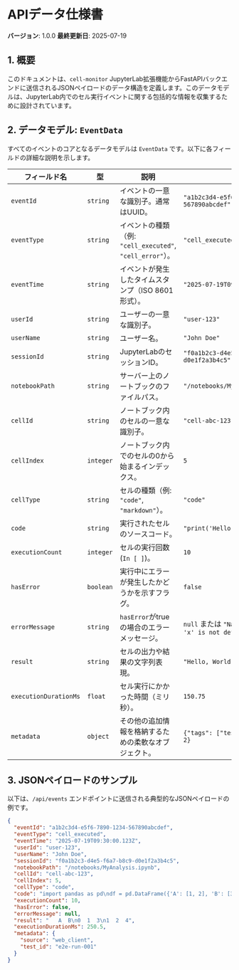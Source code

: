 # APIデータ仕様書

**バージョン**: 1.0.0
**最終更新日**: 2025-07-19

## 1. 概要

このドキュメントは、`cell-monitor` JupyterLab拡張機能からFastAPIバックエンドに送信されるJSONペイロードのデータ構造を定義します。このデータモデルは、JupyterLab内でのセル実行イベントに関する包括的な情報を収集するために設計されています。

## 2. データモデル: `EventData`

すべてのイベントのコアとなるデータモデルは `EventData` です。以下に各フィールドの詳細な説明を示します。

| フィールド名          | 型            | 説明                                                                        | 例                                         |
| --------------------- | ------------- | --------------------------------------------------------------------------- | ------------------------------------------ |
| `eventId`             | `string`      | イベントの一意な識別子。通常はUUID。                                        | `"a1b2c3d4-e5f6-7890-1234-567890abcdef"`   |
| `eventType`           | `string`      | イベントの種類（例: `"cell_executed"`, `"cell_error"`）。                   | `"cell_executed"`                          |
| `eventTime`           | `string`      | イベントが発生したタイムスタンプ（ISO 8601形式）。                          | `"2025-07-19T09:30:00.123Z"`               |
| `userId`              | `string`      | ユーザーの一意な識別子。                                                    | `"user-123"`                               |
| `userName`            | `string`      | ユーザー名。                                                                | `"John Doe"`                               |
| `sessionId`           | `string`      | JupyterLabのセッションID。                                                  | `"f0a1b2c3-d4e5-f6a7-b8c9-d0e1f2a3b4c5"`   |
| `notebookPath`        | `string`      | サーバー上のノートブックのファイルパス。                                      | `"/notebooks/MyAnalysis.ipynb"`            |
| `cellId`              | `string`      | ノートブック内のセルの一意な識別子。                                        | `"cell-abc-123"`                           |
| `cellIndex`           | `integer`     | ノートブック内でのセルの0から始まるインデックス。                             | `5`                                        |
| `cellType`            | `string`      | セルの種類（例: `"code"`, `"markdown"`）。                                 | `"code"`                                   |
| `code`                | `string`      | 実行されたセルのソースコード。                                              | `"print('Hello, World!')"`                 |
| `executionCount`      | `integer`     | セルの実行回数 (`In [ ]`)。                                                 | `10`                                       |
| `hasError`            | `boolean`     | 実行中にエラーが発生したかどうかを示すフラグ。                                | `false`                                    |
| `errorMessage`        | `string`      | `hasError`がtrueの場合のエラーメッセージ。                                  | `null` または `"NameError: name 'x' is not defined"` |
| `result`              | `string`      | セルの出力や結果の文字列表現。                                              | `"Hello, World!\n"`                       |
| `executionDurationMs` | `float`       | セル実行にかかった時間（ミリ秒）。                                          | `150.75`                                   |
| `metadata`            | `object`      | その他の追加情報を格納するための柔軟なオブジェクト。                          | `{"tags": ["test"], "version": 2}`        |

## 3. JSONペイロードのサンプル

以下は、`/api/events` エンドポイントに送信される典型的なJSONペイロードの例です。

```json
{
  "eventId": "a1b2c3d4-e5f6-7890-1234-567890abcdef",
  "eventType": "cell_executed",
  "eventTime": "2025-07-19T09:30:00.123Z",
  "userId": "user-123",
  "userName": "John Doe",
  "sessionId": "f0a1b2c3-d4e5-f6a7-b8c9-d0e1f2a3b4c5",
  "notebookPath": "/notebooks/MyAnalysis.ipynb",
  "cellId": "cell-abc-123",
  "cellIndex": 5,
  "cellType": "code",
  "code": "import pandas as pd\ndf = pd.DataFrame({'A': [1, 2], 'B': [3, 4]})\ndf.head()",
  "executionCount": 10,
  "hasError": false,
  "errorMessage": null,
  "result": "   A  B\n0  1  3\n1  2  4",
  "executionDurationMs": 250.5,
  "metadata": {
    "source": "web_client",
    "test_id": "e2e-run-001"
  }
}
```
